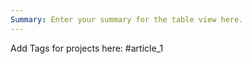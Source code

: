 ```yaml
---
Summary: Enter your summary for the table view here.
---
```

Add Tags for projects here: 
 #article_1 

